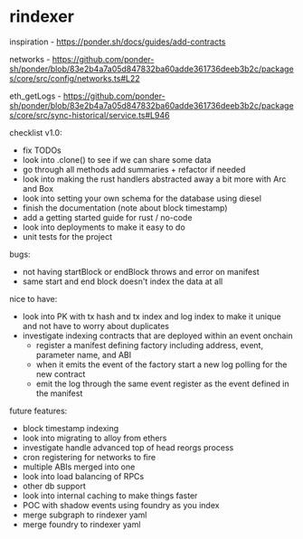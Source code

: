 # rindexer

inspiration - https://ponder.sh/docs/guides/add-contracts

networks - https://github.com/ponder-sh/ponder/blob/83e2b4a7a05d847832ba60adde361736deeb3b2c/packages/core/src/config/networks.ts#L22

eth_getLogs - https://github.com/ponder-sh/ponder/blob/83e2b4a7a05d847832ba60adde361736deeb3b2c/packages/core/src/sync-historical/service.ts#L946

checklist v1.0:
- fix TODOs
- look into .clone() to see if we can share some data
- go through all methods add summaries + refactor if needed
- look into making the rust handlers abstracted away a bit more with Arc and Box
- look into setting your own schema for the database using diesel
- finish the documentation (note about block timestamp)
- add a getting started guide for rust / no-code
- look into deployments to make it easy to do
- unit tests for the project

bugs:
- not having startBlock or endBlock throws and error on manifest
- same start and end block doesn't index the data at all

nice to have:
- look into PK with tx hash and tx index and log index to make it unique and not have to worry about duplicates
- investigate indexing contracts that are deployed within an event onchain
  - register a manifest defining factory including address, event, parameter name, and ABI
  - when it emits the event of the factory start a new log polling for the new contract
  - emit the log through the same event register as the event defined in the manifest

future features:
- block timestamp indexing
- look into migrating to alloy from ethers
- investigate handle advanced top of head reorgs process
- cron registering for networks to fire
- multiple ABIs merged into one
- look into load balancing of RPCs
- other db support
- look into internal caching to make things faster
- POC with shadow events using foundry as you index
- merge subgraph to rindexer yaml
- merge foundry to rindexer yaml
